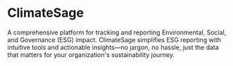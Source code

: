 # ClimateSage

A comprehensive platform for tracking and reporting Environmental, Social, and Governance (ESG) impact. ClimateSage simplifies ESG reporting with intuitive tools and actionable insights—no jargon, no hassle, just the data that matters for your organization's sustainability journey.
  
